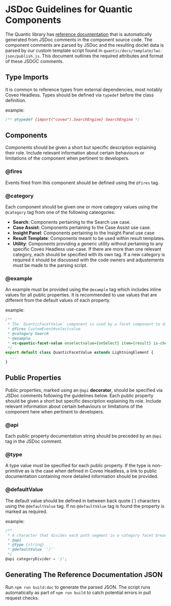 # JSDoc Guidelines for Quantic Components

The Quantic library has [reference documentation](https://docs.coveo.com/en/quantic/latest/reference/) that is automatically generated from JSDoc comments in the component source code. The component comments are parsed by JSDoc and the resulting doclet data is parsed by our custom template script found in `quantic/docs/template/lwc-json/publish.js`. This document outlines the required attributes and format of these JSDOC comments.

## Type Imports

It is common to reference types from external dependencies, most notably Coveo Headless.
Types should be defined via `typedef` before the class definition.

example:

```js
/** @typedef {import("coveo").SearchEngine} SearchEngine */
```

## Components

Components should be given a short but specific description explaining their role. Include relevant information about certain behaviours or limitations of the component when pertinent to developers.

### @fires

Events fired from this component should be defined using the `@fires` tag.

### @category

Each component should be given one or more category values using the `@category` tag from one of the following cateogories:

- **Search**: Components pertaining to the Search use case.
- **Case Assist**: Components pertaining to the Case Assist use case.
- **Insight Panel**: Components pertaining to the Insight Panel use case
- **Result Template**: Components meant to be used within result templates.
- **Utility**: Components providing a generic utility without pertaining to any specific Coveo Headless use-case.
  If there are more than one relevant category, each should be specified with its own tag.
  If a new category is required it should be discussed with the code owners and adjustements must be made to the parsing script.

### @example

An example must be provided using the `@example` tag which includes inline values for all public properties. It is recommended to use values that are different from the default values of each property.

example:

```js
/**
 * The `QuanticFacetValue` component is used by a facet component to display a formatted facet value and the number of results with that value.
 * @fires CustomEvent#selectvalue
 * @category Search
 * @example
 * <c-quantic-facet-value onselectvalue={onSelect} item={result} is-checked={result.checked} display-as-link={displayAsLink} formatting-function={formattingFunction}></c-quantic-facet-value>
 */
export default class QuanticFacetValue extends LightningElement {
  ...
}
```

## Public Properties

Public properties, marked using an `@api` **decorator**, should be specified via JSDoc comments following the guidelines below.
Each public property should be given a short but specific description explaining its role. Include relevant information about certain behaviours or limitations of the component here when pertinent to developers.

### @api

Each public property documentation string should be preceded by an `@api` tag in the JSDoc comment.

### @type

A type value must be specified for each public property. If the type is non-primitive as is the case when defined in Coveo Headless, a link to public documentation containing more detailed information should be provided.

### @defaultValue

The default value should be defined in between back quote (\`) characters using the `@defaultValue` tag.
If no `@defaultValue` tag is found the property is marked as required.

example:

```js
/**
 * A character that divides each path segment in a category facet breadcrumb.
 * @api
 * @type {string}
 * @defaultValue `'/'`
 */
@api categoryDivider = '/';
```

## Generating The Reference Documentation JSON

Run `npm run build:doc` to generate the parsed JSON.
The script runs automatically as part of `npm run build` to catch potential errors in pull request checks.
